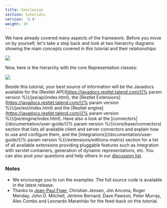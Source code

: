 ```yaml
---
title: Conclusion
section: tutorials
version: '2.4'
weight: 10
---
```

We have already covered many aspects of the framework. Before you move
on by yourself, let's take a step back and look at two hierarchy
diagrams showing the main concepts covered in this tutorial and their
relationships:

![](../images/restlets.png)

Now, here is the hierarchy with the core Representation classes:

![](../images/representations.png)

Beside this tutorial, your best source of information will be the
Javadocs available for the [Restlet API](https://javadocs.restlet.talend.com/{{% param version %}}/jse/api/index.html),
the [Restlet Extensions](https://javadocs.restlet.talend.com/{{% param version %}}/jse/ext/index.html) and the [Restlet
engine](https://javadocs.restlet.talend.com/{{% param version %}}/jse/engine/index.html). Have also a look at the
[connectors](/documentation/user-guide/{{% param version %}}/core/base/connectors) section that lists
all available client and server connectors and explain how to use and
configure them, and the
[integrations](/documentation/user-guide/{{% param version %}}/extensions/editions-matrix) section for
a list of all available extensions providing pluggable features such as
integration with servlet containers, generation of dynamic
representations, etc. You can also post your questions and help others
in our [discussion list](https://groups.google.com/a/restlet.org/forum/#!forum/framework-discuss).

### <a name="notes">Notes</a>

-   We encourage you to run the examples. The full source code is
    available in the latest release.
-   Thanks to [Jean-Paul Figer](http://www.figer.com/), Christian
    Jensen, Jim Ancona, Roger Menday, John D. Mitchell, Jérôme Bernard,
    Dave Pawson, Peter Murray, Alex Combs and Leonardo Maranhão for the
    feed-back on this tutorial.
